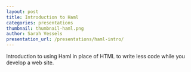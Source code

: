 ```yaml
---
layout: post
title: Introduction to Haml
categories: presentations
thumbnail: thumbnail-haml.png
author: Sarah Vessels
presentation_url: /presentations/haml-intro/
---
```


Introduction to using Haml in place of HTML to write less code while you develop a web site.
